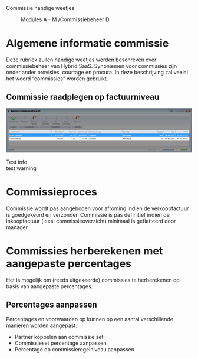 <properties>
	<page>
		<title>Commissie handige weetjes</title>
		<description>Commissie handige weetjes</description>
	</page>
	<menu>
		<position>Modules A - M /Commissiebeheer</position>
		<title>Commissie handige weetjes</title>
		<sort>D</sort>
	</menu>
</properties>

# Algemene informatie commissie #

Deze rubriek zullen handige weetjes worden beschreven over commissiebeheer van Hybrid SaaS. Synoniemen voor commissies zijn onder ander provisies, courtage en procura. In deze beschrijving zal veelal het woord “commissies” worden gebruikt.

## Commissie raadplegen op factuurniveau ##



![Uitleg content commissieoverzicht](images/nieuwe_commissieafdracht_contentbeschrijving.jpg)


<div class="info">
Test info
</div>


<div class="warning">
test warning
</div>

# Commissieproces #

Commissie wordt pas aangeboden voor afroming indien de verkoopfactuur is goedgekeurd en verzonden
Commissie is pas definitief indien de inkoopfactuur (lees: commissieoverzicht) minimaal is gefiatteerd door manager

# Commissies herberekenen met aangepaste percentages #

Het is mogelijk om (reeds uitgekeerde) commissies te herberekenen op basis van aangepaste percentages.

## Percentages aanpassen ##

Percentages en voorwaarden op kunnen op een aantal verschillende manieren worden aangepast:
- Partner koppelen aan commissie set
- Commissieset percentage aanpassen
- Percentage op commissieregelniveau aanpassen

